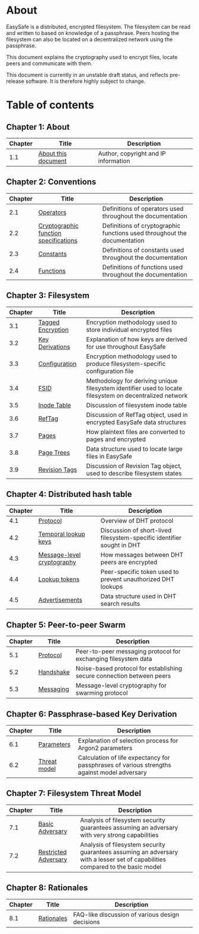 # About

EasySafe is a distributed, encrypted filesystem. The filesystem can be read and written to based on knowledge of a passphrase. Peers hosting the filesystem can also be located on a decentralized network using the passphrase.

This document explains the cryptography used to encrypt files, locate peers and communicate with them.

This document is currently in an unstable draft status, and reflects pre-release software. It is therefore highly subject to change.

# Table of contents

## Chapter 1: About
| Chapter | Title | Description
|-|-|-|
| 1.1 | [About this document](01-Document/01-01-about.md) | Author, copyright and IP information

## Chapter 2: Conventions
| Chapter | Title | Description
|-|-|-|
| 2.1 | [Operators](02-Conventions/02-01-operators.md) | Definitions of operators used throughout the documentation
| 2.2 | [Cryptographic function specifications](02-Conventions/02-02-crypto.md) | Definitions of cryptographic functions used throughout the documentation
| 2.3 | [Constants](02-Conventions/02-03-constants.md) | Definitions of constants used throughout the documentation
| 2.4 | [Functions](02-Conventions/02-04-functions.md) | Definitions of functions used throughout the documentation

## Chapter 3: Filesystem
| Chapter | Title | Description
|-|-|-|
| 3.1 | [Tagged Encryption](03-Filesystem/03-01-tagged-encryption.md) | Encryption methodology used to store individual encrypted files
| 3.2 | [Key Derivations](03-Filesystem/03-02-key-derivations.md) | Explanation of how keys are derived for use throughout EasySafe
| 3.3 | [Configuration](03-Filesystem/03-03-config.md) | Encryption methodology used to produce filesystem-specific configuration file
| 3.4 | [FSID](03-Filesystem/03-04-fsid.md) | Methodology for deriving unique filesystem identifier used to locate filesystem on decentralized network
| 3.5 | [Inode Table](03-Filesystem/03-05-inode-table.md) | Discussion of filesystem inode table
| 3.6 | [RefTag](03-Filesystem/03-06-reftag.md) | Discussion of RefTag object, used in encrypted EasySafe data structures
| 3.7 | [Pages](03-Filesystem/03-07-pages.md) | How plaintext files are converted to pages and encrypted
| 3.8 | [Page Trees](03-Filesystem/03-08-page-trees.md) | Data structure used to locate large files in EasySafe
| 3.9 | [Revision Tags](03-Filesystem/03-09-revision-tags.md) | Discussion of Revision Tag object, used to describe filesystem states

## Chapter 4: Distributed hash table
| Chapter | Title | Description
|-|-|-|
| 4.1 | [Protocol](04-DHT/04-01-protocol.md) | Overview of DHT protocol
| 4.2 | [Temporal lookup keys](04-DHT/04-02-temporal-lookup-keys.md) | Discussion of short-lived filesystem-specific identifier sought in DHT
| 4.3 | [Message-level cryptography](04-DHT/04-03-message-crypto.md) | How messages between DHT peers are encrypted
| 4.4 | [Lookup tokens](04-DHT/04-04-lookup-tokens.md) | Peer-specific token used to prevent unauthorized DHT lookups
| 4.5 | [Advertisements](04-DHT/04-05-advertisements.md) | Data structure used in DHT search results

## Chapter 5: Peer-to-peer Swarm
| Chapter | Title | Description |
|-|-|-|
| 5.1 | [Protocol](05-P2P/05-01-protocol.md) | Peer-to-peer messaging protocol for exchanging filesystem data
| 5.2 | [Handshake](05-P2P/05-02-handshake.md) | Noise-based protocol for establishing secure connection between peers
| 5.3 | [Messaging](05-P2P/05-03-messaging.md) | Message-level cryptography for swarming protocol

## Chapter 6: Passphrase-based Key Derivation
| Chapter | Title | Description
|-|-|-|
| 6.1 | [Parameters](06-PBKDF/06-01-parameters.md) | Explanation of selection process for Argon2 parameters
| 6.2 | [Threat model](06-PBKDF/06-02-threat-model.md) | Calculation of life expectancy for passphrases of various strengths against model adversary

## Chapter 7: Filesystem Threat Model
| Chapter | Title | Description
|-|-|-|
| 7.1 | [Basic Adversary](07-FilesystemThreat/07-01-basic-adversary.md) | Analysis of filesystem security guarantees assuming an adversary with very strong capabilities
| 7.2 | [Restricted Adversary](07-FilesystemThreat/07-02-restricted-adversary.md) | Analysis of filesystem security guarantees assuming an adversary with a lesser set of capabilities compared to the basic model

## Chapter 8: Rationales
| Chapter | Title | Description
|-|-|-|
| 8.1 | [Rationales](08-Discussion/08-01-rationales.md) | FAQ-like discussion of various design decisions
